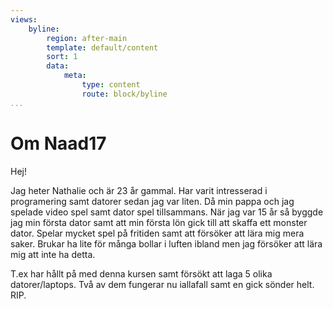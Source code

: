```yaml
---
views:
    byline:
        region: after-main
        template: default/content
        sort: 1
        data:
            meta:
                type: content
                route: block/byline
...
```

Om Naad17
==============================================

Hej!

Jag heter Nathalie och är 23 år gammal. Har varit intresserad i programering samt datorer sedan jag var liten. Då min pappa och jag spelade video spel samt dator spel tillsammans. När jag var 15 år så byggde jag min första dator samt att min första lön gick till att skaffa ett monster dator. Spelar mycket spel på fritiden samt att försöker att lära mig mera saker. Brukar ha lite för många bollar i luften ibland men jag försöker att lära mig att inte ha detta.

T.ex har hållt på med denna kursen samt försökt att laga 5 olika datorer/laptops. Två av dem fungerar nu iallafall samt en gick sönder helt. RIP.

